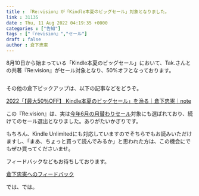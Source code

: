 ```yaml
---
title : 『Re:vision』が「Kindle本夏のビッグセール」対象となりました。
link : 31135
date : Thu, 11 Aug 2022 04:19:35 +0000
categories : ["告知"]
tags : ["『revision』","セール"]
draft : false
author : 倉下忠憲
---
```




8月10日から始まっている「Kindle本夏のビッグセール」において、Tak.さんとの共著『Re:vision』がセール対象となり、50%オフとなっております。

<p style="text-align: center;"><a href="http://www.amazon.co.jp/exec/obidos/ASIN/B09PKZWS5G/rashita1000-22/ref=nosim/" target="_blank" rel="noopener" name="amazletlink"><img class="aligncenter" style="border: none;" src="https://m.media-amazon.com/images/I/311gnQxURWL._SY346_.jpg" alt="" /></a></p>

その他の倉下ピックアップは、以下の記事などをどうぞ。

<a href="https://note.com/rashita/n/ncdbfb69c99b8">2022「【最大50％OFF】 Kindle本夏のビッグセール」を漁る｜倉下忠憲｜note</a>

この『Re:vision』は、実は<a href="https://rashita.net/blog/?p=31053">今年6月の月替わりセール</a>対象にも選ばれており、続けてのセール選出となりました。ありがたいかぎりです。

もちろん、Kindle Unlimitedにも対応していますのでそちらでもお読みいただけますし、「まあ、ちょっと買って読んでみるか」と思われた方は、この機会にでもぜひ買ってくださいませ。

フィードバックなどもお待ちしております。

<a href="https://docs.google.com/forms/d/e/1FAIpQLSdsZ1Ap_bIvNkMlRw2o7Tz7aGIMDSA1LSH6jHU8uP_eEQdz5Q/viewform">倉下忠憲へのフィードバック</a>

では、では。